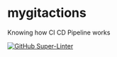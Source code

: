 # mygitactions
Knowing how CI CD Pipeline works

[![GitHub Super-Linter](https://github.com/PushpakkumarBH/mygitactions/workflows/Lint%20Code%20Base/badge.svg)](https://github.com/marketplace/actions/super-linter)

